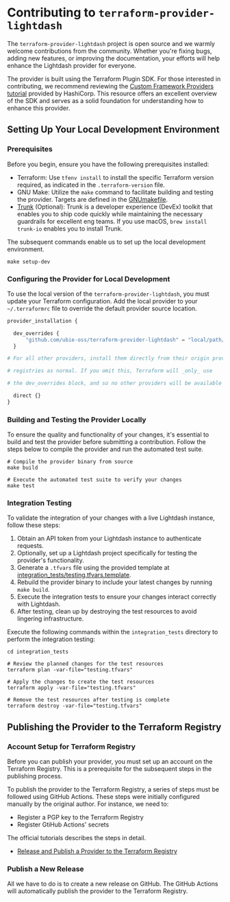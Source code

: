# Contributing to `terraform-provider-lightdash`

The `terraform-provider-lightdash` project is open source and we warmly welcome contributions from the community.
Whether you're fixing bugs, adding new features, or improving the documentation, your efforts will help enhance the Lightdash provider for everyone.

The provider is built using the Terraform Plugin SDK.
For those interested in contributing, we recommend reviewing the [Custom Framework Providers tutorial](https://developer.hashicorp.com/terraform/tutorials/providers-plugin-framework) provided by HashiCorp.
This resource offers an excellent overview of the SDK and serves as a solid foundation for understanding how to enhance this provider.

## Setting Up Your Local Development Environment

### Prerequisites

Before you begin, ensure you have the following prerequisites installed:

- Terraform: Use `tfenv install` to install the specific Terraform version required, as indicated in the `.terraform-version` file.
- GNU Make: Utilize the `make` command to facilitate building and testing the provider. Targets are defined in the [GNUmakefile](./GNUmakefile).
- [Trunk](https://docs.trunk.io/) (Optional): Trunk is a developer experience (DevEx) toolkit that enables you to ship code quickly while maintaining the necessary guardrails for excellent eng teams. If you use macOS, `brew install trunk-io` enables you to install Trunk.

The subsequent commands enable us to set up the local development environment.

```shell
make setup-dev
```

### Configuring the Provider for Local Development

To use the local version of the `terraform-provider-lightdash`, you must update your Terraform configuration. Add the local provider to your `~/.terraformrc` file to override the default provider source location.

```terraform
provider_installation {

  dev_overrides {
      "github.com/ubie-oss/terraform-provider-lightdash" = "local/path/to/provider"
  }

# For all other providers, install them directly from their origin provider

# registries as normal. If you omit this, Terraform will _only_ use

# the dev_overrides block, and so no other providers will be available

  direct {}
}
```

### Building and Testing the Provider Locally

To ensure the quality and functionality of your changes, it's essential to build and test the provider before submitting a contribution.
Follow the steps below to compile the provider and run the automated test suite.

```shell
# Compile the provider binary from source
make build

# Execute the automated test suite to verify your changes
make test
```

### Integration Testing

To validate the integration of your changes with a live Lightdash instance, follow these steps:

1. Obtain an API token from your Lightdash instance to authenticate requests.
2. Optionally, set up a Lightdash project specifically for testing the provider's functionality.
3. Generate a `.tfvars` file using the provided template at [integration_tests/testing.tfvars.template](./integration_tests/testing.tfvars.template).
4. Rebuild the provider binary to include your latest changes by running `make build`.
5. Execute the integration tests to ensure your changes interact correctly with Lightdash.
6. After testing, clean up by destroying the test resources to avoid lingering infrastructure.

Execute the following commands within the `integration_tests` directory to perform the integration testing:

```shell
cd integration_tests

# Review the planned changes for the test resources
terraform plan -var-file="testing.tfvars"

# Apply the changes to create the test resources
terraform apply -var-file="testing.tfvars"

# Remove the test resources after testing is complete
terraform destroy -var-file="testing.tfvars"
```

## Publishing the Provider to the Terraform Registry

### Account Setup for Terraform Registry

Before you can publish your provider, you must set up an account on the Terraform Registry. This is a prerequisite for the subsequent steps in the publishing process.

To publish the provider to the Terraform Registry, a series of steps must be followed using GitHub Actions. These steps were initially configured manually by the original author.
For instance, we need to:

- Register a PGP key to the Terraform Registry
- Register GtiHub Actions' secrets

The official tutorials describes the steps in detail.

- [Release and Publish a Provider to the Terraform Registry](https://developer.hashicorp.com/terraform/tutorials/providers/provider-release-publish)

### Publish a New Release

All we have to do is to create a new release on GitHub.
The GitHub Actions will automatically publish the provider to the Terraform Registry.
